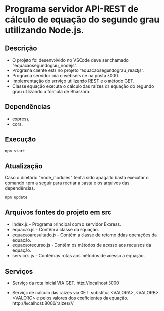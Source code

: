 # Programa servidor API-REST de cálculo de equação do segundo grau utilizando Node.js.

## Descrição

- O projeto foi desenvolvido no VSCode deve ser chamado "equacaosegundograu_nodejs".
- Programa cliente está no projeto "equacaosegundograu_reactjs".
- Programa servidor cria o webservice na posta 8000.
- Implementação do serviço utilizando REST e o método GET.
- Classe equação executa o cálculo das raízes da equação do segundo grau utilizando a fórmula de Bháskara.

## Dependências
- express,
- cors.

## Execução

   <pre><code>npm start</code></pre>
   
## Atualização

   Caso o diretório "node_modules" tenha sido apagado basta executar o comando npm a seguir para recriar a pasta e os arquivos das dependências.
   <pre><code>npm update</code></pre> 
   
## Arquivos fontes do projeto em src

- index.js - Programa principal com o servidor Express.
- equacao.js - Contêm a classe da equação.
- equacaoaresultado.js - Contêm a classe de retorno ddas operações da equação.
- equacaorecurso.js - Contêm os métodos de acesso aos recursos da equação.
- servicos.js - Contêm as rotas aos métodos de acesso a equação.

## Serviços

 - Serviço da rota inicial VIA GET.
    http://localhost:8000        

 - Serviço de cálculo das raízes via GET.
    substitua \<VALORA\>, \<VALORB\> \<VALORC\> e pelos valores dos coeficientes da equação.<br>
    http://localhost:8000/raizes/<VALORA>/<VALORB>/<VALORC>